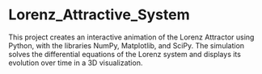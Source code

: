 # Lorenz_Attractive_System
This project creates an interactive animation of the Lorenz Attractor using Python, with the libraries NumPy, Matplotlib, and SciPy. The simulation solves the differential equations of the Lorenz system and displays its evolution over time in a 3D visualization.
